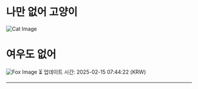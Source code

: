 
# 나만 없어 고양이

![Cat Image](https://cdn2.thecatapi.com/images/ef0.jpg)

# 여우도 없어
![Fox Image](https://randomfox.ca/images/74.jpg)
⏳ 업데이트 시간: 2025-02-15 07:44:22 (KRW)

---
